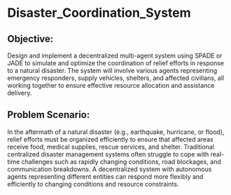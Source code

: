# Disaster_Coordination_System

## Objective:

Design and implement a decentralized multi-agent system using SPADE or JADE to simulate and optimize the coordination of relief efforts in response to a natural disaster. The system will involve various agents representing emergency responders, supply vehicles, shelters, and affected civilians, all working together to ensure effective resource allocation and assistance delivery.

## Problem Scenario:

In the aftermath of a natural disaster (e.g., earthquake, hurricane, or flood), relief efforts must be organized efficiently to ensure that affected areas receive food, medical supplies, rescue services, and shelter. Traditional centralized disaster management systems often struggle to cope with real-time challenges such as rapidly changing conditions, road blockages, and communication breakdowns. A decentralized system with autonomous agents representing different entities can respond more flexibly and efficiently to changing conditions and resource constraints.